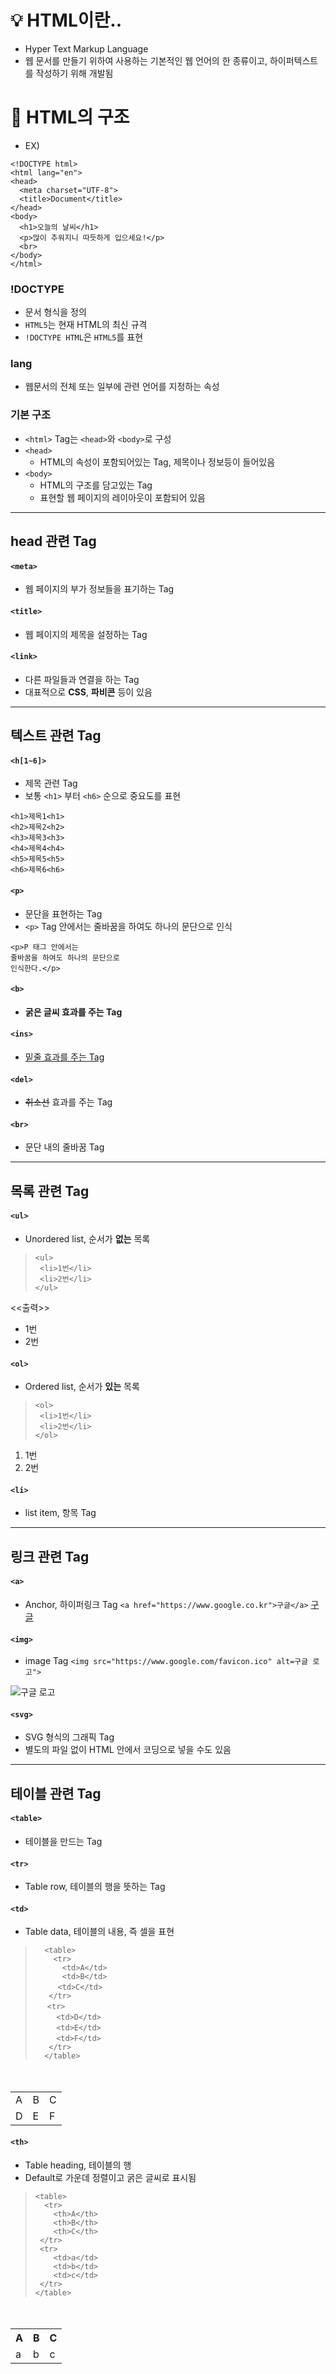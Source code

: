 # 💡 HTML이란..

- Hyper Text Markup Language
- 웹 문서를 만들기 위하여 사용하는 기본적인 웹 언어의 한 종류이고, 하이퍼텍스트를 작성하기 위해 개발됨

# 🧾 HTML의 구조
- EX)
```
<!DOCTYPE html>
<html lang="en">
<head>
  <meta charset="UTF-8">
  <title>Document</title>
</head>
<body>
  <h1>오늘의 날씨</h1>
  <p>많이 추워지니 따듯하게 입으세요!</p>
  <br>
</body>
</html>
```
###  !DOCTYPE
- 문서 형식을 정의
- `HTML5`는 현재 HTML의 최신 규격
- `!DOCTYPE HTML`은 `HTML5`를 표현

###  lang
- 웹문서의 전체 또는 일부에 관련 언어를 지정하는 속성

### 기본 구조
- `<html>` Tag는 `<head>`와 `<body>`로 구성 
- `<head>`
  - HTML의 속성이 포함되어있는 Tag, 제목이나 정보등이 들어있음
- `<body>`
  - HTML의 구조를 담고있는 Tag
  - 표현할 웹 페이지의 레이아웃이 포함되어 있음
---
## head 관련 Tag
#### `<meta>`
- 웹 페이지의 부가 정보들을 표기하는 Tag
#### `<title>`
- 웹 페이지의 제목을 설정하는 Tag
#### `<link>`
- 다른 파일들과 연결을 하는 Tag
- 대표적으로 **CSS**, **파비콘** 등이 있음
---
## 텍스트 관련 Tag

#### `<h[1~6]>`
- 제목 관련 Tag
- 보통 `<h1>` 부터 `<h6>` 순으로 중요도를 표현

```
<h1>제목1<h1>
<h2>제목2<h2>
<h3>제목3<h3>
<h4>제목4<h4>
<h5>제목5<h5>
<h6>제목6<h6>
```

#### `<p>`
- 문단을 표현하는 Tag
- `<p>` Tag 안에서는 줄바꿈을 하여도 하나의 문단으로 인식
```
<p>P 태그 안에서는
줄바꿈을 하여도 하나의 문단으로
인식한다.</p>
```
#### `<b>`
- **굵은 글씨 효과를 주는 Tag**

#### `<ins>`
- <ins>밑줄 효과를 주는 Tag</ins>
#### `<del>`
- <del>취소선</del> 효과를 주는 Tag
#### `<br>`
- 문단 내의 줄바꿈 Tag

---
## 목록 관련 Tag

#### `<ul>`
- Unordered list, 순서가 **없는** 목록

>```
><ul>
>  <li>1번</li>
>  <li>2번</li>
></ul>
<<출력>>
- 1번
- 2번

#### `<ol>`
- Ordered list, 순서가 **있는** 목록

>```
><ol>
>  <li>1번</li>
>  <li>2번</li>
></ol>
>```
<ol>
  <li>1번</li>
  <li>2번</li>
</ol>

#### `<li>`
- list item, 항목 Tag
---

## 링크 관련 Tag
#### `<a>`
- Anchor, 하이퍼링크 Tag
`<a href="https://www.google.co.kr">구글</a>` <a href="https://www.google.co.kr">구글</a>
#### `<img>`
- image Tag
`<img src="https://www.google.com/favicon.ico" alt=구글 로고">`
<img src="https://www.google.com/favicon.ico" alt="구글 로고">

#### `<svg>`
- SVG 형식의 그래픽 Tag
- 별도의 파일 없이 HTML 안에서 코딩으로 넣을 수도 있음
---

## 테이블 관련 Tag
#### `<table>` 
- 테이블을 만드는 Tag
#### `<tr>`
- Table row, 테이블의 행을 뜻하는 Tag
#### `<td>`
- Table data, 테이블의 내용, 즉 셀을 표현
>```
>   <table>
>     <tr>
>       <td>A</td>
>       <td>B</td>
> 　　　<td>C</td>
>    </tr>
>  　<tr>
>    　<td>D</td>
>    　<td>E</td>
>    　<td>F</td>
>    </tr>
>   </table>
>```
<table>
　　<tr>
　　　　<td>A</td>
　　　　<td>B</td>
　　　　<td>C</td>
　　</tr>
　　<tr>
　　　　<td>D</td>
　　　　<td>E</td>
　　　　<td>F</td>
　　</tr>
</table>

#### `<th>`
- Table heading, 테이블의 행
- Default로 가운데 정렬이고 굵은 글씨로 표시됨
>   ```
>   <table>
>     <tr>
>       <th>A</th>
>       <th>B</th>
>       <th>C</th>
>    </tr>
>    <tr>
>       <td>a</td>
>       <td>b</td>
>       <td>c</td>
>    </tr>
>   </table>
>```
<table>
　　<tr>
　　　　<th>A</th>
　　　　<th>B</th>
　　　　<th>C</th>
　　</tr>
　　<tr>
　　　　<td>a</td>
　　　　<td>b</td>
　　　　<td>c</td>
　　</tr>
</table>


  





